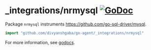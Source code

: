 # _integrations/nrmysql [![GoDoc](https://godoc.org/github.com/divyanshgaba/go-agent/_integrations/nrmysql?status.svg)](https://godoc.org/github.com/divyanshgaba/go-agent/_integrations/nrmysql)

Package `nrmysql` instruments https://github.com/go-sql-driver/mysql.

```go
import "github.com/divyanshgaba/go-agent/_integrations/nrmysql"
```

For more information, see
[godocs](https://godoc.org/github.com/divyanshgaba/go-agent/_integrations/nrmysql).
